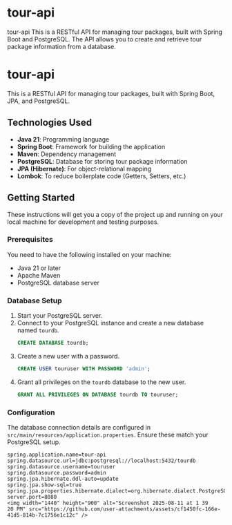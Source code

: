 # tour-api
tour-api This is a RESTful API for managing tour packages, built with Spring Boot and PostgreSQL. The API allows you to create and retrieve tour package information from a database.
# tour-api

This is a RESTful API for managing tour packages, built with Spring Boot, JPA, and PostgreSQL.

## Technologies Used

* **Java 21**: Programming language
* **Spring Boot**: Framework for building the application
* **Maven**: Dependency management
* **PostgreSQL**: Database for storing tour package information
* **JPA (Hibernate)**: For object-relational mapping
* **Lombok**: To reduce boilerplate code (Getters, Setters, etc.)

## Getting Started

These instructions will get you a copy of the project up and running on your local machine for development and testing purposes.

### Prerequisites

You need to have the following installed on your machine:
* Java 21 or later
* Apache Maven
* PostgreSQL database server

### Database Setup

1.  Start your PostgreSQL server.
2.  Connect to your PostgreSQL instance and create a new database named `tourdb`.
    ```sql
    CREATE DATABASE tourdb;
    ```
3.  Create a new user with a password.
    ```sql
    CREATE USER touruser WITH PASSWORD 'admin';
    ```
4.  Grant all privileges on the `tourdb` database to the new user.
    ```sql
    GRANT ALL PRIVILEGES ON DATABASE tourdb TO touruser;
    ```

### Configuration

The database connection details are configured in `src/main/resources/application.properties`. Ensure these match your PostgreSQL setup.

```properties
spring.application.name=tour-api
spring.datasource.url=jdbc:postgresql://localhost:5432/tourdb
spring.datasource.username=touruser
spring.datasource.password=admin
spring.jpa.hibernate.ddl-auto=update
spring.jpa.show-sql=true
spring.jpa.properties.hibernate.dialect=org.hibernate.dialect.PostgreSQLDialect
server.port=8080
<img width="1440" height="900" alt="Screenshot 2025-08-11 at 1 39 20 PM" src="https://github.com/user-attachments/assets/cf1450fc-166e-41d5-814b-7c1756e1c12c" />



